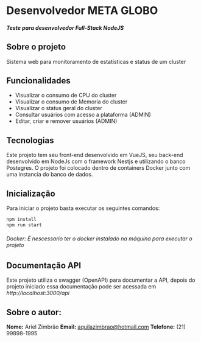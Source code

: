 # Desenvolvedor META GLOBO
#### _Teste para desenvolvedor Full-Stack NodeJS_

## Sobre o projeto
Sistema web para monitoramento de estatísticas e status de um cluster

## Funcionalidades
- Visualizar o consumo de CPU do cluster
- Visualizar o consumo de Memoria do cluster
- Visualizar o status geral do cluster
- Consultar usuários com acesso a plataforma (ADMIN)
- Editar, criar e remover usuários (ADMIN)

## Tecnologias
Este projeto tem seu front-end desenvolvido em VueJS, seu back-end desenvolvido em NodeJs com o framework Nestjs e utilizando o banco Postegres. O projeto foi colocado dentro de containers Docker junto com uma instancia do banco de dados. 

## Inicialização
Para iniciar o projeto basta executar os seguintes comandos: 
```sh
npm install
npm run start
```
###### _Docker_: É nescessario ter o docker instalado na máquina para executar o projeto

## Documentação API
Este projeto utiliza o swagger (OpenAPI) para documentar a API, depois do projeto iniciado essa documentação pode ser acessada em _http://localhost:3000/api_

## Sobre o autor:
**Nome:** Ariel Zimbrão
**Email:** aquilazimbrao@hotmail.com
**Telefone:** (21) 99898-1995
